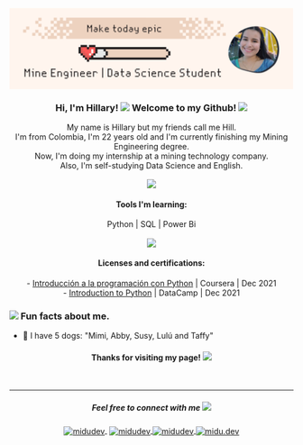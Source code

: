 <p align="center" width="300">
   <img align="center" width="1000" src="https://github.com/abloominghill/abloominghill/blob/2021755891b1ed3f42dd5054c3d242ab11ffbb3a/imagen_1.svg" />
   <h3 align="center"> Hi, I'm Hillary! <img src="https://media.giphy.com/media/daU84afaTNkHoozNI4/giphy.gif" width="50"> Welcome to my Github!  <img src="https://media.giphy.com/media/Ts04d5yw9jJI4qBUFE/giphy.gif" width="30"> </h3>

</p>

<p align="center" >My name is Hillary but my friends call me Hill. <br /> I'm from Colombia, I'm 22 years old and I'm currently finishing my Mining Engineering degree. <br /> Now, I'm doing my internship at a mining technology company.<br /> Also, I'm self-studying Data Science and English. <br /> </p>

<p align="center" width="300">
   <img align="center" width="60" src="https://media4.giphy.com/media/1wptBhqkNgW3RwKz8g/giphy.gif?cid=790b76112eb5ec6ad7bcc5a383d48f468952f76d52283558&rid=giphy.gif&ct=s" />
</p>

<p align="center" width="300">
      <h4 align="center"> Tools I'm learning: </h4> </p>
<p align="center" width="300">
   <align="center"> Python | SQL | Power Bi </p>

<p align="center" width="300">
   <img align="center" width="60" src="https://media1.giphy.com/media/TJ9cPR4x4ANqsZqogT/giphy.gif?cid=790b76113cf44b20dcc0a659620891ef4d622edf5f8b6a38&rid=giphy.gif&ct=s" />
</p>   
   
<p align="center" width="300">
      <h4 align="center"> Licenses and certifications: </h4> </p>
<p align="center" width="300">
   - <a href="https://www.coursera.org/account/accomplishments/certificate/JNSPBKUZBPA3">Introducción a la programación con Python</a> | Coursera | Dec 2021</br>
   - <a href="https://drive.google.com/file/d/1qoNRKBOkPKhBfKLkg7m3IKlHfvGrVWik/view?usp=drivesdk">Introduction to Python</a> | DataCamp | Dec 2021</br>


### <img src="https://media1.giphy.com/media/S8OQLy0oRA2NXODcsf/giphy.gif?cid=ecf05e472rba4j8cg3pt08blvo3anejk1n966dts3p8390nr&rid=giphy.gif&ct=s" width="70"> Fun facts about me.  

- 🌼 I have 5 dogs: "Mimi, Abby, Susy, Lulú and Taffy"</br>

   
   
   
<h4 align="center"> Thanks for visiting my page! <img src="https://media2.giphy.com/media/0ZPqy0v1dIzHRNUQpR/giphy.gif?cid=ecf05e479d0tqv4d5z4511mj1awq3m8lon24dtmrs60o50ai&rid=giphy.gif&ct=s" width="70"></h4><br />

 ---
<h5 align="center">Feel free to connect with me <img src="https://media.giphy.com/media/Yq2i0ppH5InKExkg4N/giphy.gif" width="50"></h5>

<p align="center">
     <a href="https://www.linkedin.com/in/hillarymd/" target="blank" style='margin-right:4px'>
    <img align="center" src="https://cdn.jsdelivr.net/npm/simple-icons@3.0.1/icons/linkedin.svg" alt="midudev" height="28px" width="28px" />
  </a>
   <a href="mailto:hillarysnidmd@gmail.com" target="blank">
    <img align="center" src="https://cdn.jsdelivr.net/npm/simple-icons@3.0.1/icons/gmail.svg" alt="midudev" height="28px" width="28px" />
  </a>
   <a href="https://twitter.com/abloominghill_" target="blank">
    <img align="center" src="https://cdn.jsdelivr.net/npm/simple-icons@3.0.1/icons/twitter.svg" alt="midudev" height="28px" width="28px" />
  </a>
  <a href="https://www.instagram.com/abloominghill/" target="blank">
    <img align="center" src="https://cdn.jsdelivr.net/npm/simple-icons@3.0.1/icons/instagram.svg" alt="midu.dev" height="28px" width="28px" />
  </a>
      
</p>
 
